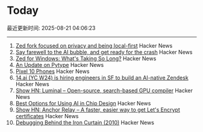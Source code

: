 # Today

最近更新时间: 2025-08-21 04:06:23

--- 
1. [Zed fork focused on privacy and being local-first](https://github.com/zedless-editor/zed) Hacker News
2. [Say farewell to the AI bubble, and get ready for the crash](https://www.latimes.com/business/story/2025-08-20/say-farewell-to-the-ai-bubble-and-get-ready-for-the-crash) Hacker News
3. [Zed for Windows: What's Taking So Long?](https://zed.dev/blog/windows-progress-report) Hacker News
4. [An Update on Pytype](https://github.com/google/pytype) Hacker News
5. [Pixel 10 Phones](https://blog.google/products/pixel/google-pixel-10-pro-xl/) Hacker News
6. [14.ai (YC W24) is hiring engineers in SF to build an AI-native Zendesk](https://14.ai/careers) Hacker News
7. [Show HN: Luminal – Open-source, search-based GPU compiler](https://github.com/luminal-ai/luminal) Hacker News
8. [Best Options for Using AI in Chip Design](https://semiengineering.com/best-options-for-using-ai-in-chip-design/) Hacker News
9. [Show HN: Anchor Relay – A faster, easier way to get Let's Encrypt certificates](https://anchor.dev/relay) Hacker News
10. [Debugging Behind the Iron Curtain (2010)](https://www.jakepoz.com/debugging-behind-the-iron-curtain/) Hacker News
